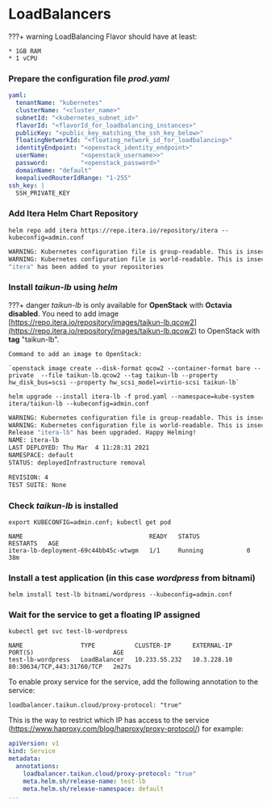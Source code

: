 # **LoadBalancers**

???+ warning
    LoadBalancing Flavor should have at least:

    * 1GB RAM
    * 1 vCPU

### Prepare the configuration file _prod.yaml_

```  yaml
yaml:
  tenantName: "kubernetes"
  clusterName: "<cluster_name>"
  subnetId: "<kubernetes_subnet_id>"
  flavorId: "<flavorId_for_loadbalancing_instances>"
  publicKey: "<public_key_matching_the_ssh_key_below>"
  floatingNetworkId: "<floating_network_id_for_loadbalancing>"
  identityEndpoint: "<openstack_identity_endpoint>"
  userName:         "<openstack_username>>"
  password:         "<openstack_password>"
  domainName: "default"
  keepalivedRouterIdRange: "1-255"
ssh_key: |
  SSH_PRIVATE_KEY
```

### Add Itera Helm Chart Repository

`helm repo add itera https://repo.itera.io/repository/itera --kubeconfig=admin.conf`

``` bash
WARNING: Kubernetes configuration file is group-readable. This is insecure. Location: admin.conf
WARNING: Kubernetes configuration file is world-readable. This is insecure. Location: admin.conf
"itera" has been added to your repositories
```
### Install *taikun-lb* using *helm*

???+ danger
    *taikun-lb* is only available for **OpenStack** with **Octavia disabled**. You need to add image [https://repo.itera.io/repository/images/taikun-lb.qcow2](https://repo.itera.io/repository/images/taikun-lb.qcow2) to OpenStack with **tag** "taikun-lb".

    Command to add an image to OpenStack:

    `openstack image create --disk-format qcow2 --container-format bare --private  --file taikun-lb.qcow2 --tag taikun-lb --property hw_disk_bus=scsi --property hw_scsi_model=virtio-scsi taikun-lb`

`helm upgrade --install itera-lb -f prod.yaml --namespace=kube-system itera/taikun-lb --kubeconfig=admin.conf`

``` bash
WARNING: Kubernetes configuration file is group-readable. This is insecure. Location: admin.conf
WARNING: Kubernetes configuration file is world-readable. This is insecure. Location: admin.conf
Release "itera-lb" has been upgraded. Happy Helming!
NAME: itera-lb
LAST DEPLOYED: Thu Mar  4 11:28:31 2021
NAMESPACE: default
STATUS: deployedInfrastructure removal

REVISION: 4
TEST SUITE: None
```

### Check *taikun-lb* is installed

`export KUBECONFIG=admin.conf; kubectl get pod`

```
NAME                                   READY   STATUS             RESTARTS   AGE
itera-lb-deployment-69c44bb45c-wtwgm   1/1     Running            0          38m
```
### Install a test application (in this case *wordpress* from bitnami)

`helm install test-lb bitnami/wordpress --kubeconfig=admin.conf`

### Wait for the service to get a floating IP assigned

`kubectl get svc test-lb-wordpress`

```
NAME                TYPE           CLUSTER-IP      EXTERNAL-IP   PORT(S)                      AGE
test-lb-wordpress   LoadBalancer   10.233.55.232   10.3.228.10   80:30634/TCP,443:31760/TCP   2m27s
```

To enable proxy service for the service, add the following annotation to the service:

```
loadbalancer.taikun.cloud/proxy-protocol: "true"
```

This is the way to restrict which IP has access to the service (https://www.haproxy.com/blog/haproxy/proxy-protocol/) for example:

``` yaml
apiVersion: v1
kind: Service
metadata:
  annotations:
    loadbalancer.taikun.cloud/proxy-protocol: "true"
    meta.helm.sh/release-name: test-lb
    meta.helm.sh/release-namespace: default
...
```
